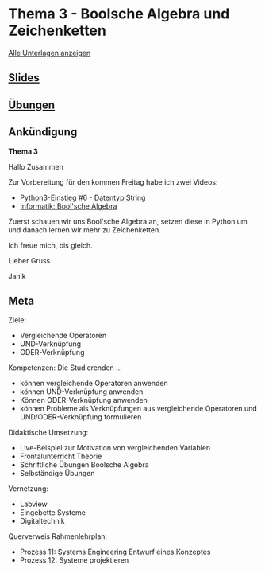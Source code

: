 # Thema 3 - Boolsche Algebra und Zeichenketten
[Alle Unterlagen anzeigen](https://github.com/janikvonrotz/python.casa/tree/main/topic-3)

## [Slides](slides.md)  
## [Übungen](excercise.md)  
## Ankündigung

**Thema 3**

Hallo Zusammen

Zur Vorbereitung für den kommen Freitag habe ich zwei Videos:

- [Python3-Einstieg #6 - Datentyp String](https://youtu.be/CWQpPioHmSU)  
- [Informatik: Bool'sche Algebra](https://www.youtube.com/watch?v=P9NYIjupCbw)

Zuerst schauen wir uns Bool'sche Algebra an, setzen diese in Python um und danach lernen wir mehr zu Zeichenketten.

Ich freue mich, bis gleich.

Lieber Gruss

Janik

## Meta

Ziele:
* Vergleichende Operatoren
* UND-Verknüpfung
* ODER-Verknüpfung

Kompetenzen: Die Studierenden ...
- können vergleichende Operatoren anwenden
- können UND-Verknüpfung anwenden
- Können ODER-Verknüpfung anwenden
- können Probleme als Verknüpfungen aus vergleichende Operatoren und UND/ODER-Verknüpfung formulieren

Didaktische Umsetzung:
- Live-Beispiel zur Motivation von vergleichenden Variablen
- Frontalunterricht Theorie
- Schriftliche Übungen Boolsche Algebra
- Selbständige Übungen

Vernetzung:
- Labview
- Eingebette Systeme
- Digitaltechnik

Querverweis Rahmenlehrplan:
* Prozess 11: Systems Engineering Entwurf eines Konzeptes
* Prozess 12: Systeme projektieren
